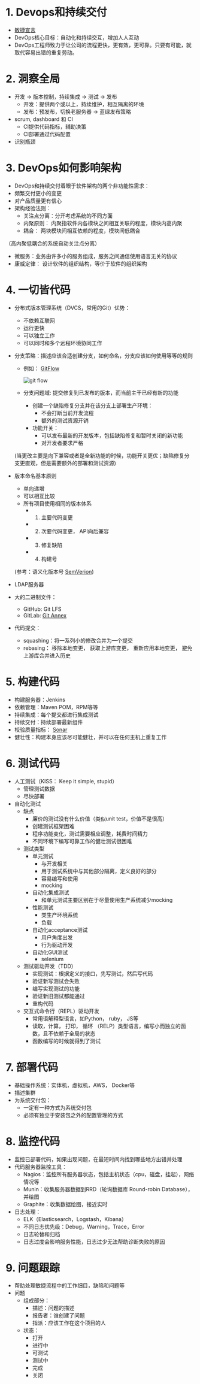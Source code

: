 # 1. Devops和持续交付
* [敏捷宣言](http://agilemanifesto.org)
* DevOps核心目标：自动化和持续交互，增加人人互动
* DevOps工程师致力于让公司的流程更快，更有效，更可靠。只要有可能，就取代容易出错的重复劳动。

# 2. 洞察全局
* 开发 -> 版本控制，持续集成 -> 测试 -> 发布
  * 开发：提供两个或以上，持续维护，相互隔离的环境
  * 发布：预发布，切换老服务器 -> 蓝绿发布策略
* scrum, dashboard 和 CI
  * CI提供代码指标，辅助决策
  * CI部署通过代码配置
* 识别瓶颈

# 3. DevOps如何影响架构
*  DevOps和持续交付着眼于软件架构的两个非功能性需求：
  * 频繁交付更小的变更
  * 对产品质量更有信心
* 架构经验法则：
  * 关注点分离：分开考虑系统的不同方面
  * 内聚原则： 内聚指软件内各模块之间相互关联的程度，模块内高内聚
  * 耦合： 两块模块间相互依赖的程度，模块间低耦合
  
（高内聚低耦合的系统自动关注点分离）
* 微服务：业务由许多小的服务组成，服务之间通信使用语言无关的协议
* 康威定律： 设计软件的组织结构，等价于软件的组织架构

# 4. 一切皆代码
* 分布式版本管理系统（DVCS，常用的Git）优势：
  * 不依赖互联网
  * 运行更快
  * 可以独立工作
  * 可以同时和多个远程环境协同工作
* 分支策略：描述应该合适创建分支，如何命名，分支应该如何使用等等的规则
  * 例如：
    [GitFlow](http://datasift.github.io/gitflow/IntroducingGitFlow.html)

    ![git flow](http://datasift.github.io/gitflow/GitFlowHotfixBranch.png)
  * 分支问题域: 提交修复到已发布的版本，而当前主干已经有新的功能
    * 创建一个缺陷修复分支并在该分支上部署生产环境：
      * 不会打断当前开发流程
      * 额外的测试资源开销
    * 功能开关：
      * 可以发布最新的开发版本，包括缺陷修复和暂时关闭的新功能
      * 对开发者要求严格
      
  (当更改主要是向下兼容或者是全新功能的时候，功能开关更优；缺陷修复分支更直观，但是需要额外的部署和测试资源)
* 版本命名基本原则
  * 单向递增
  * 可以相互比较
  * 所有项目使用相同的版本体系
    * 1. 主要代码变更
    * 2. 次要代码变更， API向后兼容
    * 3. 修复缺陷
    * 4. 构建号

  (参考：语义化版本号 [SemVerion](https://semver.org))
* LDAP服务器
* 大的二进制文件：
  * GitHub: Git LFS
  * GitLab: [Git Annex](http://git-annex.branchable.com)
* 代码提交：
  * squashing：将一系列小的修改合并为一个提交
  * rebasing： 移除本地变更， 获取上游库变更， 重新应用本地变更， 避免上游库合并进入历史

# 5. 构建代码
* 构建服务器：Jenkins
* 依赖管理：Maven POM，RPM等等
* 持续集成：每个提交都进行集成测试
* 持续交付：持续部署最新组件
* 校验质量指标： [Sonar](https://www.sonarqube.org)
* 健壮性：构建本身应该尽可能健壮，并可以在任何主机上重复工作

# 6. 测试代码
* 人工测试（KISS： Keep it simple, stupid）
  * 管理测试数据
  * 尽快部署
* 自动化测试
  * 缺点
    * 廉价的测试没有什么价值（类似unit test，价值不是很高）
    * 创建测试框架困难
    * 程序功能变化，测试需要相应调整，耗费时间精力
    * 不同环境下编写可靠工作的健壮测试很困难
  * 测试类型
    * 单元测试
      * 与开发相关
      * 用于测试系统中与其他部分隔离，定义良好的部分
      * 容易编写和使用
      * mocking
    * 自动化集成测试
      * 和单元测试主要区别在于尽量使用生产系统减少mocking
    * 性能测试
      * 类生产环境系统
      * 负载
    * 自动化acceptance测试
      * 用户角度出发
      * 行为驱动开发
    * 自动化GUI测试
      * selenium
  * 测试驱动开发（TDD）
    * 实现测试：根据定义的接口，先写测试，然后写代码
    * 验证新写测试会失败
    * 编写实现测试的功能
    * 验证新旧测试都能通过
    * 重构代码
  * 交互式命令行（REPL）驱动开发
    * 常用语解释型语言，如Python， ruby， JS等
    * 读取，计算， 打印， 循环 （RELP）类型语言，编写小而独立的函数，且不依赖于全局的状态
    * 函数编写的时候就得到了测试

# 7. 部署代码
  * 基础操作系统：实体机，虚拟机，AWS， Docker等
  * 描述集群
  * 为系统交付包：
    * 一定有一种方式为系统交付包
    * 必须有独立于安装包之外的配置管理的方式

# 8. 监控代码
  * 监控已部署代码，如果出现问题，在最短时间内找到哪些地方出错并处理
  * 代码服务器监控工具：
    * Nagios：监控所有服务器状态，包括主机状态（cpu，磁盘，挂起），网络情况等
    * Munin：收集服务器数据到RRD（轮询数据库 Round-robin Database），并绘图
    * Graphite：收集数据绘图，接近实时
  * 日志处理：
    * ELK（Elasticsearch，Logstash，Kibana）
    * 不同日志优先级：Debug，Warning，Trace，Error
    * 日志轮替和归档
    * 日志过度会影响服务性能，日志过少无法帮助诊断失败的原因

# 9. 问题跟踪
  * 帮助处理敏捷流程中的工作细目，缺陷和问题等
  * 问题
    * 组成部分：
      * 描述：问题的描述
      * 报告者：谁创建了问题
      * 指派：应该工作在这个项目的人
    * 状态：
      * 打开
      * 进行中
      * 可测试
      * 测试中
      * 完成
      * 关闭
